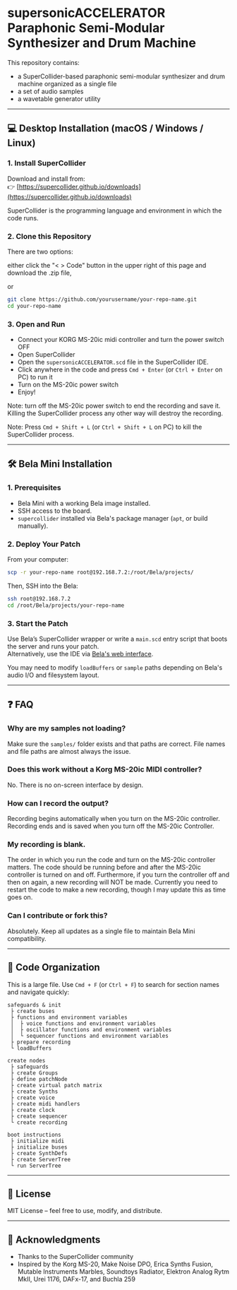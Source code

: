 # supersonicACCELERATOR Paraphonic Semi-Modular Synthesizer and Drum Machine


This repository contains:
* a SuperCollider-based paraphonic semi-modular synthesizer and drum machine organized as a single file
* a set of audio samples 
* a wavetable generator utility

---

## 💻 Desktop Installation (macOS / Windows / Linux)

### 1. **Install SuperCollider**

Download and install from:  
👉 [https://supercollider.github.io/downloads](https://supercollider.github.io/downloads)

SuperCollider is the programming language and environment in which the code runs.

### 2. **Clone this Repository**

There are two options: 

either click the "< > Code" button in the upper right of this page and download the .zip file,

or 

```bash
git clone https://github.com/yourusername/your-repo-name.git
cd your-repo-name
```

### 3. **Open and Run**

- Connect your KORG MS-20ic midi controller and turn the power switch OFF
- Open SuperCollider
- Open the `supersonicACCELERATOR.scd` file in the SuperCollider IDE.
- Click anywhere in the code and press `Cmd + Enter` (or `Ctrl + Enter` on PC) to run it
- Turn on the MS-20ic power switch
- Enjoy!

Note: turn off the MS-20ic power switch to end the recording and save it.  Killing the SuperCollider process any other way will destroy the recording.

Note: Press `Cmd + Shift + L` (or `Ctrl + Shift + L` on PC) to kill the SuperCollider process.

---

## 🛠 Bela Mini Installation

### 1. **Prerequisites**

- Bela Mini with a working Bela image installed.
- SSH access to the board.
- `supercollider` installed via Bela's package manager (`apt`, or build manually).

### 2. **Deploy Your Patch**

From your computer:
```bash
scp -r your-repo-name root@192.168.7.2:/root/Bela/projects/
```

Then, SSH into the Bela:
```bash
ssh root@192.168.7.2
cd /root/Bela/projects/your-repo-name
```

### 3. **Start the Patch**

Use Bela’s SuperCollider wrapper or write a `main.scd` entry script that boots the server and runs your patch.  
Alternatively, use the IDE via [Bela's web interface](http://192.168.7.2).

You may need to modify `loadBuffers` or `sample` paths depending on Bela's audio I/O and filesystem layout.

---

## ❓ FAQ

### Why are my samples not loading?
Make sure the `samples/` folder exists and that paths are correct. File names and file paths are almost always the issue.

### Does this work without a Korg MS-20ic MIDI controller?
No.  There is no on-screen interface by design.

### How can I record the output?
Recording begins automatically when you turn on the MS-20ic controller.  Recording ends and is saved when you turn off the MS-20ic Controller.

### My recording is blank.
The order in which you run the code and turn on the MS-20ic controller matters.  The code should be running before and after the MS-20ic controller is turned on and off.  Furthermore, if you turn the controller off and then on again, a new recording will NOT be made.  Currently you need to restart the code to make a new recording, though I may update this as time goes on.

### Can I contribute or fork this?
Absolutely. Keep all updates as a single file to maintain Bela Mini compatibility.

---


## 📁 Code Organization

This is a large file. Use `Cmd + F` (or `Ctrl + F`) to search for section names and navigate quickly:

```
safeguards & init
 ├ create buses
 ├ functions and environment variables
 │  ├ voice functions and environment variables
 │  ├ oscillator functions and environment variables
 │  └ sequencer functions and environment variables
 ├ prepare recording
 └ loadBuffers

create nodes
 ├ safeguards
 ├ create Groups
 ├ define patchNode
 ├ create virtual patch matrix
 ├ create Synths
 ├ create voice
 ├ create midi handlers
 ├ create clock
 ├ create sequencer
 └ create recording

boot instructions
 ├ initialize midi
 ├ initialize buses
 ├ create SynthDefs
 ├ create ServerTree
 └ run ServerTree
```

---

## 📜 License

MIT License – feel free to use, modify, and distribute.

---

## 🙏 Acknowledgments

- Thanks to the SuperCollider community
- Inspired by the Korg MS-20, Make Noise DPO, Erica Synths Fusion, Mutable Instruments Marbles, Soundtoys Radiator, Elektron Analog Rytm MkII, Urei 1176, DAFx-17, and Buchla 259
